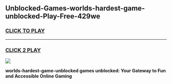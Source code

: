 
## Unblocked-Games-worlds-hardest-game-unblocked-Play-Free-429we
<h3>
<a href="https://premium76.site?title=worlds-hardest-game-unblocked&ref=19M">CLICK TO PLAY</a></h3>
<hr>

<h3>
<a href="https://premium76.site?title=worlds-hardest-game-unblocked&ref=19M">CLICK 2 PLAY</a>
  
</h3>

<a href="https://premium76.site?title=worlds-hardest-game-unblocked&ref=19M"><img src="https://clearcache.store/games.png"></a>


**worlds-hardest-game-unblocked games unblocked: Your Gateway to Fun and Accessible Online Gaming**
